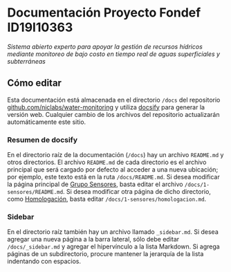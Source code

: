 # Documentación Proyecto Fondef ID19I10363
*Sistema abierto experto para apoyar la gestión de recursos hídricos mediante monitoreo de bajo costo en tiempo real de aguas superficiales y subterráneas*

## Cómo editar
Esta documentación está almacenada en el directorio `/docs` del repositorio [github.com/niclabs/water-monitoring](https://github.com/niclabs/water-monitoring) y utiliza [docsify](https://docsify.js.org/#/?id=docsify) para generar la versión web. Cualquier cambio de los archivos del repositorio actualizarán automáticamente este sitio.

### Resumen de docsify
En el directorio raíz de la documentación (`/docs`) hay un archivo `README.md` y otros directorios. El archivo `README.md` de cada directorio es el archivo principal que será cargado por defecto al acceder a una nueva ubicación; por ejemplo, este texto está en la ruta `/docs/README.md`. Si desea modificar la página principal de [Grupo Sensores](1-sensores/README.md), basta editar el archivo `/docs/1-sensores/README.md`. Si desea modificar otra página de dicho directorio, como [Homologación](1-sensores/homologacion.md), basta editar `/docs/1-sensores/homologacion.md`.

### Sidebar
En el directorio raíz también hay un archivo llamado `_sidebar.md`. Si desea agregar una nueva página a la barra lateral, sólo debe editar `/docs/_sidebar.md` y agregar el hipervínculo a la lista Markdown. Si agrega páginas de un subdirectorio, procure mantener la jerarquía de la lista indentando con espacios.
